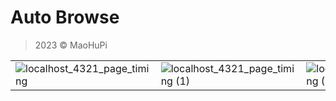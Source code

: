 # Auto Browse

> 2023 © MaoHuPi

| | | |
|---|---|---|
|![localhost_4321_page_timing](https://user-images.githubusercontent.com/60348735/215300806-98c85436-7f51-415b-bbf0-77761c62eaa8.png)|![localhost_4321_page_timing (1)](https://user-images.githubusercontent.com/60348735/215300808-08593bd6-9aff-49d0-bb0f-a05766efa5a2.png)|![localhost_4321_page_timing (2)](https://user-images.githubusercontent.com/60348735/215300807-01a19457-49db-4f86-a1cc-67d2390e36f4.png)|
